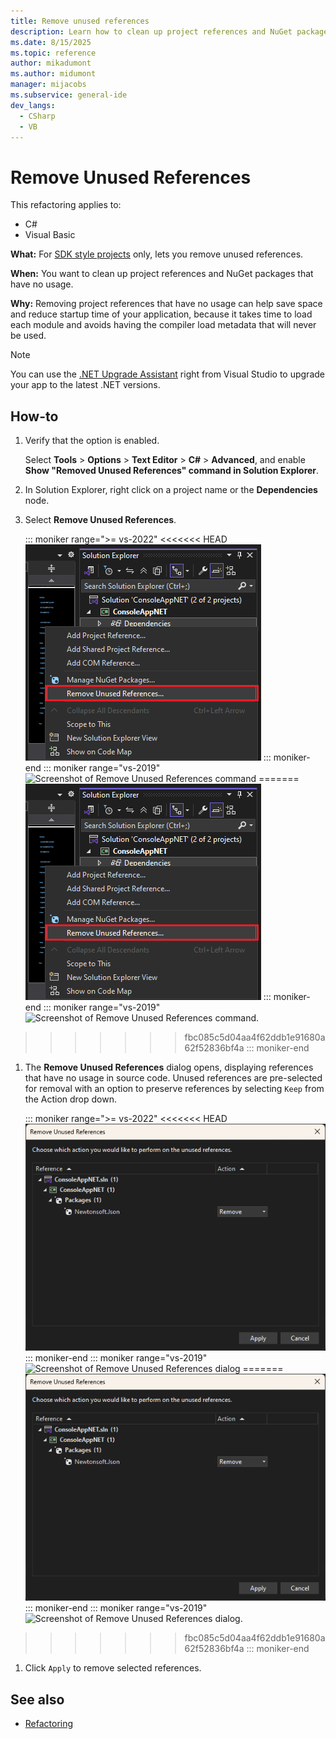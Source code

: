 ```yaml
---
title: Remove unused references
description: Learn how to clean up project references and NuGet packages that have no usage with the new Remove Unused References command.
ms.date: 8/15/2025
ms.topic: reference
author: mikadumont
ms.author: midumont
manager: mijacobs
ms.subservice: general-ide
dev_langs:
  - CSharp
  - VB
---
```

# Remove Unused References

This refactoring applies to:

- C#
- Visual Basic

**What:** For [SDK style projects](../../msbuild/how-to-use-project-sdk.md) only, lets you remove unused references.

**When:** You want to clean up project references and NuGet packages that have no usage.

**Why:** Removing project references that have no usage can help save space and reduce startup time of your application, because it takes time to load each module and avoids having the compiler load metadata that will never be used.

> [!NOTE]
> You can use the [.NET Upgrade Assistant](https://dotnet.microsoft.com/platform/upgrade-assistant) right from Visual Studio to upgrade your app to the latest .NET versions.

## How-to

1. Verify that the option is enabled.

   Select **Tools** > **Options** > **Text Editor** > **C#** > **Advanced**, and enable **Show "Removed Unused References" command in Solution Explorer**.

1. In Solution Explorer, right click on a project name or the **Dependencies** node.

1. Select **Remove Unused References**.

   ::: moniker range=">= vs-2022"
<<<<<<< HEAD
   ![Screenshot of Remove Unused References command](media/vs-2022/remove-unused-references-command.png)
   ::: moniker-end
   ::: moniker range="vs-2019"
   ![Screenshot of Remove Unused References command](media/remove-unused-references-command.png)
=======
   ![Screenshot of Remove Unused References command.](media/vs-2022/remove-unused-references-command.png)
   ::: moniker-end
   ::: moniker range="vs-2019"
   ![Screenshot of Remove Unused References command.](media/remove-unused-references-command.png)
>>>>>>> fbc085c5d04aa4f62ddb1e91680a62f52836bf4a
   ::: moniker-end

1. The **Remove Unused References** dialog opens, displaying references that have no usage in source code. Unused references are pre-selected for removal with an option to preserve references by selecting `Keep` from the Action drop down.

   ::: moniker range=">= vs-2022"
<<<<<<< HEAD
   ![Screenshot of Remove Unused References dialog](media/vs-2022/remove-unused-references-dialog.png)
   ::: moniker-end
   ::: moniker range="vs-2019"
   ![Screenshot of Remove Unused References dialog](media/remove-unused-references-dialog.png)
=======
   ![Screenshot of Remove Unused References dialog.](media/vs-2022/remove-unused-references-dialog.png)
   ::: moniker-end
   ::: moniker range="vs-2019"
   ![Screenshot of Remove Unused References dialog.](media/remove-unused-references-dialog.png)
>>>>>>> fbc085c5d04aa4f62ddb1e91680a62f52836bf4a
   ::: moniker-end

1. Click `Apply` to remove selected references.

## See also

- [Refactoring](../refactoring-in-visual-studio.md)
